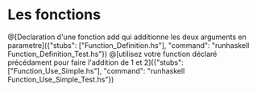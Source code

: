 # Les fonctions
@[Declaration d'une fonction add qui additionne les deux arguments en parametre]({"stubs": ["Function_Definition.hs"], "command": "runhaskell Function_Definition_Test.hs"})
@[utilisez votre function déclaré précédament pour faire l'addition de 1 et 2]({"stubs": ["Function_Use_Simple.hs"], "command": "runhaskell Function_Use_Simple_Test.hs"})
